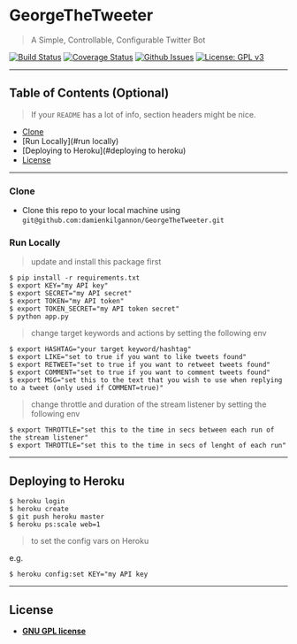 # GeorgeTheTweeter

> A Simple, Controllable, Configurable Twitter Bot


[![Build Status](http://img.shields.io/travis/badges/badgerbadgerbadger.svg?style=flat-square)](https://travis-ci.org/badges/badgerbadgerbadger) [![Coverage Status](http://img.shields.io/coveralls/badges/badgerbadgerbadger.svg?style=flat-square)](https://coveralls.io/r/badges/badgerbadgerbadger) [![Github Issues](http://githubbadges.herokuapp.com/badges/badgerbadgerbadger/issues.svg?style=flat-square)](https://github.com/badges/badgerbadgerbadger/issues) [![License: GPL v3](https://img.shields.io/badge/License-GPLv3-blue.svg)](https://www.gnu.org/licenses/gpl-3.0)

---

## Table of Contents (Optional)

> If your `README` has a lot of info, section headers might be nice.

- [Clone](#clone)
- [Run Locally](#run locally)
- [Deploying to Heroku](#deploying to heroku)
- [License](#license)

---

### Clone

- Clone this repo to your local machine using `git@github.com:damienkilgannon/GeorgeTheTweeter.git`

### Run Locally


> update and install this package first

```
$ pip install -r requirements.txt
$ export KEY="my API key"
$ export SECRET="my API secret"
$ export TOKEN="my API token"
$ export TOKEN_SECRET="my API token secret"
$ python app.py
```

> change target keywords and actions by setting the following env

```
$ export HASHTAG="your target keyword/hashtag"
$ export LIKE="set to true if you want to like tweets found"
$ export RETWEET="set to true if you want to retweet tweets found"
$ export COMMENT="set to true if you want to comment tweets found"
$ export MSG="set this to the text that you wish to use when replying to a tweet (only used if COMMENT=true)"
```

> change throttle and duration of the stream listener by setting the following env

```
$ export THROTTLE="set this to the time in secs between each run of the stream listener"
$ export THROTTLE="set this to the time in secs of lenght of each run"
```

---

## Deploying to Heroku

```
$ heroku login
$ heroku create
$ git push heroku master
$ heroku ps:scale web=1
```

> to set the config vars on Heroku

e.g.
```
$ heroku config:set KEY="my API key
```

---

## License

- **[GNU GPL license](https://www.gnu.org/licenses/gpl-3.0.en.html)**
